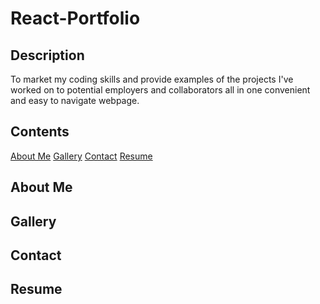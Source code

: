 # React-Portfolio

## Description

To market my coding skills and provide examples of the projects I've worked on to potential employers and collaborators all in one convenient and easy to navigate webpage. 

## Contents

[About Me](#about-me)
[Gallery](#gallery)
[Contact](#contact)
[Resume](#resume)

## About Me

## Gallery

## Contact

## Resume

